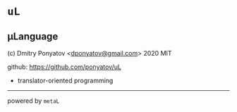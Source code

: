 #  `uL`
## μLanguage

(c) Dmitry Ponyatov <<dponyatov@gmail.com>> 2020 MIT

github: https://github.com/ponyatov/uL

* translator-oriented programming

***
powered by `metaL`
